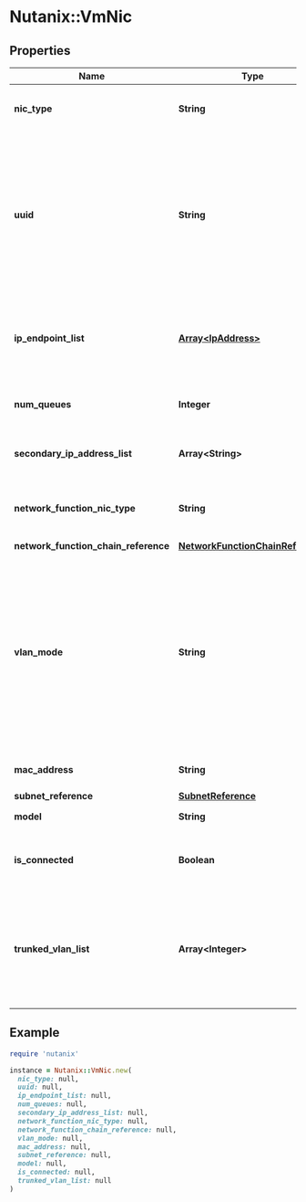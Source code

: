 # Nutanix::VmNic

## Properties

| Name | Type | Description | Notes |
| ---- | ---- | ----------- | ----- |
| **nic_type** | **String** | The type of this NIC. Defaults to NORMAL_NIC. | [optional] |
| **uuid** | **String** | The NIC&#39;s UUID, which is used to uniquely identify this particular NIC. This UUID may be used to refer to the NIC outside the context of the particular VM it is attached to.  | [optional] |
| **ip_endpoint_list** | [**Array&lt;IpAddress&gt;**](IpAddress.md) | IP endpoints for the adapter. Currently, IPv4 addresses are supported.  | [optional] |
| **num_queues** | **Integer** | The number of tx/rx queue pairs for this NIC.  | [optional] |
| **secondary_ip_address_list** | **Array&lt;String&gt;** | Secondary IPv4 Addresses for this NIC. | [optional] |
| **network_function_nic_type** | **String** | The type of this Network function NIC. Defaults to INGRESS.  | [optional] |
| **network_function_chain_reference** | [**NetworkFunctionChainReference**](NetworkFunctionChainReference.md) |  | [optional] |
| **vlan_mode** | **String** | By default, all virtual NICs are created in ACCESS mode, which permits only one VLAN per virtual network. TRUNKED mode allows multiple VLANs on a single VM NIC for network-aware user VMs.  | [optional] |
| **mac_address** | **String** | The MAC address for the adapter. | [optional] |
| **subnet_reference** | [**SubnetReference**](SubnetReference.md) |  | [optional] |
| **model** | **String** | The model of this NIC. | [optional] |
| **is_connected** | **Boolean** | Whether or not the NIC is connected. True by default. | [optional] |
| **trunked_vlan_list** | **Array&lt;Integer&gt;** | List of networks to trunk if vlan_mode is TRUNKED. If empty and VLAN mode is TRUNKED, all VLANs are trunked.  | [optional] |

## Example

```ruby
require 'nutanix'

instance = Nutanix::VmNic.new(
  nic_type: null,
  uuid: null,
  ip_endpoint_list: null,
  num_queues: null,
  secondary_ip_address_list: null,
  network_function_nic_type: null,
  network_function_chain_reference: null,
  vlan_mode: null,
  mac_address: null,
  subnet_reference: null,
  model: null,
  is_connected: null,
  trunked_vlan_list: null
)
```


